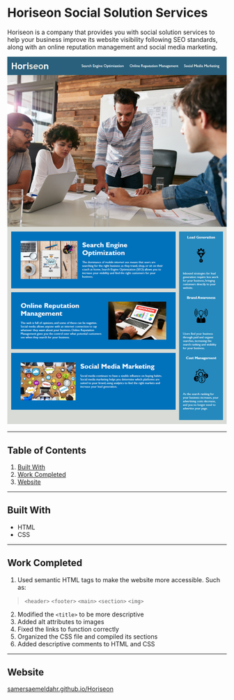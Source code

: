 # Horiseon Social Solution Services

Horiseon is a company that provides you with social solution services to help your business improve its website visibility following SEO standards, along with an online reputation management and social media marketing.

![Horiseon website snapshot](./assets/01-html-css-git-homework-demo.png)

---

## Table of Contents

1. [Built With](#Built-With)
2. [Work Completed](#Work-Completed)
3. [Website](#Website)

---

## Built With

* HTML
* CSS

---

## Work Completed

1. Used semantic HTML tags to make the website more accessible. Such as: 
 >    `<header>` `<footer>` `<main>` `<section>` `<img>`

2. Modified the `<title>` to be more descriptive
3. Added alt attributes to images
4. Fixed the links to function correctly
5. Organized the CSS file and compiled its sections
6. Added descriptive comments to HTML and CSS

---

## Website

[samersaemeldahr.github.io/Horiseon](https://samersaemeldahr.github.io/Horiseon/)

